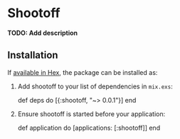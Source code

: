 # Shootoff

**TODO: Add description**

## Installation

If [available in Hex](https://hex.pm/docs/publish), the package can be installed as:

  1. Add shootoff to your list of dependencies in `mix.exs`:

        def deps do
          [{:shootoff, "~> 0.0.1"}]
        end

  2. Ensure shootoff is started before your application:

        def application do
          [applications: [:shootoff]]
        end

